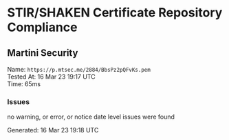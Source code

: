 # STIR/SHAKEN Certificate Repository Compliance

## Martini Security

Name: `https://p.mtsec.me/2884/BbsPz2pQFvKs.pem`\
Tested At: 16 Mar 23 19:17 UTC\
Time: 65ms

### Issues

no warning, or error, or notice date level issues were found

Generated: 16 Mar 23 19:18 UTC